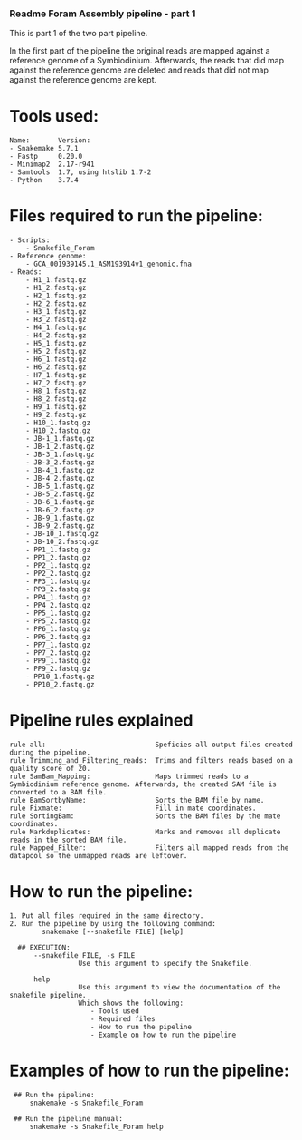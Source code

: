 ### Readme Foram Assembly pipeline - part 1 ###
This is part 1 of the two part pipeline.

In the first part of the pipeline the original reads are mapped against a reference genome of a Symbiodinium. Afterwards, the
reads that did map against the reference genome are deleted and reads that did not map against the reference genome are kept.

# Tools used:
    Name:       Version:
    - Snakemake 5.7.1
    - Fastp     0.20.0
    - Minimap2  2.17-r941
    - Samtools  1.7, using htslib 1.7-2
    - Python    3.7.4

# Files required to run the pipeline:
    - Scripts:
        - Snakefile_Foram
    - Reference genome:
        - GCA_001939145.1_ASM193914v1_genomic.fna
    - Reads:
        - H1_1.fastq.gz
        - H1_2.fastq.gz
        - H2_1.fastq.gz
        - H2_2.fastq.gz
        - H3_1.fastq.gz
        - H3_2.fastq.gz
        - H4_1.fastq.gz
        - H4_2.fastq.gz
        - H5_1.fastq.gz
        - H5_2.fastq.gz
        - H6_1.fastq.gz
        - H6_2.fastq.gz
        - H7_1.fastq.gz
        - H7_2.fastq.gz
        - H8_1.fastq.gz
        - H8_2.fastq.gz
        - H9_1.fastq.gz
        - H9_2.fastq.gz
        - H10_1.fastq.gz
        - H10_2.fastq.gz
        - JB-1_1.fastq.gz
        - JB-1_2.fastq.gz
        - JB-3_1.fastq.gz
        - JB-3_2.fastq.gz
        - JB-4_1.fastq.gz
        - JB-4_2.fastq.gz
        - JB-5_1.fastq.gz
        - JB-5_2.fastq.gz
        - JB-6_1.fastq.gz
        - JB-6_2.fastq.gz
        - JB-9_1.fastq.gz
        - JB-9_2.fastq.gz
        - JB-10_1.fastq.gz
        - JB-10_2.fastq.gz
        - PP1_1.fastq.gz
        - PP1_2.fastq.gz
        - PP2_1.fastq.gz
        - PP2_2.fastq.gz
        - PP3_1.fastq.gz
        - PP3_2.fastq.gz
        - PP4_1.fastq.gz
        - PP4_2.fastq.gz
        - PP5_1.fastq.gz
        - PP5_2.fastq.gz
        - PP6_1.fastq.gz
        - PP6_2.fastq.gz
        - PP7_1.fastq.gz
        - PP7_2.fastq.gz
        - PP9_1.fastq.gz
        - PP9_2.fastq.gz
        - PP10_1.fastq.gz
        - PP10_2.fastq.gz

# Pipeline rules explained
    rule all:                           Speficies all output files created during the pipeline.
    rule Trimming_and_Filtering_reads:  Trims and filters reads based on a quality score of 20.
    rule SamBam_Mapping:                Maps trimmed reads to a Symbiodinium reference genome. Afterwards, the created SAM file is converted to a BAM file.
    rule BamSortbyName:                 Sorts the BAM file by name. 
    rule Fixmate:                       Fill in mate coordinates.
    rule SortingBam:                    Sorts the BAM files by the mate coordinates.
    rule Markduplicates:                Marks and removes all duplicate reads in the sorted BAM file.
    rule Mapped_Filter:                 Filters all mapped reads from the datapool so the unmapped reads are leftover.

# How to run the pipeline:
    1. Put all files required in the same directory.
    2. Run the pipeline by using the following command:
            snakemake [--snakefile FILE] [help]

      ## EXECUTION:
          --snakefile FILE, -s FILE
                     Use this argument to specify the Snakefile.

          help
                     Use this argument to view the documentation of the snakefile pipeline.
                     Which shows the following:
                        - Tools used
                        - Required files
                        - How to run the pipeline
                        - Example on how to run the pipeline

# Examples of how to run the pipeline:
     ## Run the pipeline:
         snakemake -s Snakefile_Foram

     ## Run the pipeline manual:
         snakemake -s Snakefile_Foram help
